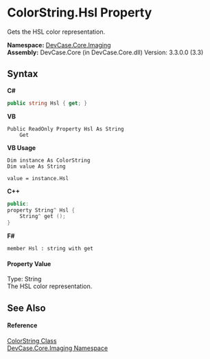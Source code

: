 # ColorString.Hsl Property 
 

Gets the HSL color representation.

**Namespace:**&nbsp;<a href="N_DevCase_Core_Imaging">DevCase.Core.Imaging</a><br />**Assembly:**&nbsp;DevCase.Core (in DevCase.Core.dll) Version: 3.3.0.0 (3.3)

## Syntax

**C#**<br />
``` C#
public string Hsl { get; }
```

**VB**<br />
``` VB
Public ReadOnly Property Hsl As String
	Get
```

**VB Usage**<br />
``` VB Usage
Dim instance As ColorString
Dim value As String

value = instance.Hsl

```

**C++**<br />
``` C++
public:
property String^ Hsl {
	String^ get ();
}
```

**F#**<br />
``` F#
member Hsl : string with get

```


#### Property Value
Type: String<br />The HSL color representation.

## See Also


#### Reference
<a href="T_DevCase_Core_Imaging_ColorString">ColorString Class</a><br /><a href="N_DevCase_Core_Imaging">DevCase.Core.Imaging Namespace</a><br />